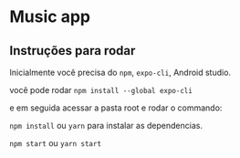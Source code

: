 # Music app

## Instruções para rodar

Inicialmente você precisa do `npm`, `expo-cli`, Android studio.

você pode rodar `npm install --global expo-cli`

e em seguida acessar a pasta root e rodar o commando:

`npm install` ou `yarn` para instalar as dependencias.

`npm start` ou `yarn start`
